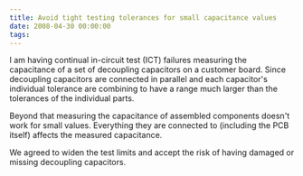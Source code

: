 ```yaml
---
title: Avoid tight testing tolerances for small capacitance values
date: 2008-04-30 00:00:00
tags:
---
```

I am having continual in-circuit test (ICT) failures measuring the capacitance of a set of decoupling capacitors on a customer board.  Since decoupling capacitors are connected in parallel and each capacitor's individual tolerance are combining to have a range much larger than the tolerances of the individual parts.  

Beyond that measuring the capacitance of assembled components doesn't work for small values.  Everything they are connected to (including the PCB itself) affects the measured capacitance.

We agreed to widen the test limits and accept the risk of having damaged or missing decoupling capacitors.